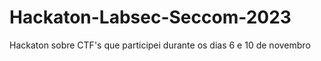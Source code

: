 # Hackaton-Labsec-Seccom-2023
Hackaton sobre CTF's que participei durante os dias 6 e 10 de novembro
